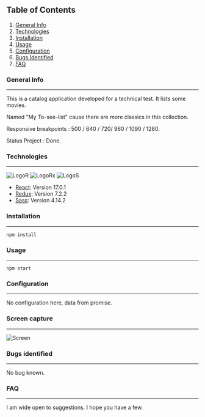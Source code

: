 ## Table of Contents
1. [General Info](#general-info)
2. [Technologies](#technologies)
3. [Installation](#installation)
3. [Usage](#usage)
4. [Configuration](#configuration)
5. [Bugs Identified](#bugs-identified)
6. [FAQ](#faq)

### General Info
*** 
This is a catalog application developed for a technical test. It lists some movies.

Named "My To-see-list" cause there are more classics in this collection.

Responsive breakpoints : 500 / 640 / 720/ 960 / 1090 / 1280.

Status Project :
Done.
### Technologies
***
![LogoR](https://img.icons8.com/ultraviolet/48/000000/react--v1.png) 
![LogoRx](https://img.icons8.com/color/48/000000/redux.png) 
![LogoS](https://img.icons8.com/color/48/000000/sass.png) 

* [React](https://reactjs.org/docs/getting-started.html): Version 17.0.1
* [Redux](https://redux.js.org/): Version 7.2.2 
* [Sass](https://sass-lang.com/documentation): Version 4.14.2 



### Installation
***
```
npm install
```

### Usage 
***
``` 
npm start
```
### Configuration
***
No configuration here, data from promise.

### Screen capture
***
![Screen](https://res.cloudinary.com/dzlah6r2w/image/upload/v1633630017/technical-tests/test_particeep_chwuej.png) 
### Bugs identified
***
No bug known. 

### FAQ
***
I am wide open to suggestions. I hope you have a few.



